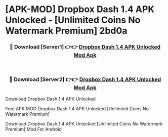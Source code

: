 # [APK-MOD] Dropbox Dash 1.4 APK Unlocked - [Unlimited Coins No Watermark Premium] 2bd0a



<div align="center">
<h3>🔴 Download [Server1] 👉👉 <a href="https://momento.my/?title=Dropbox_Dash_1.4_APK_Unlocked">Dropbox Dash 1.4 APK Unlocked Mod Apk</a></h3><br>

<h3>🔴 Download [Server2] 👉👉 <a href="https://momento.my/?title=Dropbox_Dash_1.4_APK_Unlocked">Dropbox Dash 1.4 APK Unlocked Mod Apk</a></h3>
</div>



Download Dropbox Dash 1.4 APK Unlocked 

Free APK MOD Dropbox Dash 1.4 APK Unlocked [Unlimited Coins No Watermark Premium]

Download Dropbox Dash 1.4 APK Unlocked [Unlimited Coins No Watermark Premium] Mod For Android

